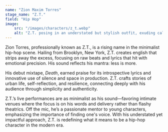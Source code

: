 ```yaml
---
name: "Zion Maxim Torres"
stage_name: "Z.T."
field: "Hip Hop"
image: 
    src: "/images/characters/z_t.webp"
    alt: "Z.T. posing in an understated but stylish outfit, exuding calm intensity"
---
```


Zion Torres, professionally known as Z.T., is a rising name in the minimalist hip-hop scene. Hailing from Brooklyn, New York, Z.T. creates english that strips away the excess, focusing on raw beats and lyrics that hit with emotional precision. His sound reflects his mantra: less is more.

His debut mixtape, *Death*, earned praise for its introspective lyrics and innovative use of silence and space in production. Z.T. crafts stories of urban life, self-reflection, and resilience, connecting deeply with his audience through simplicity and authenticity.

Z.T.’s live performances are as minimalist as his sound—favoring intimate venues where the focus is on his words and delivery rather than flashy theatrics. Off the mic, he’s a passionate mentor to young characters, emphasizing the importance of finding one's voice. With his understated yet impactful approach, Z.T. is redefining what it means to be a hip-hop character in the modern era.
